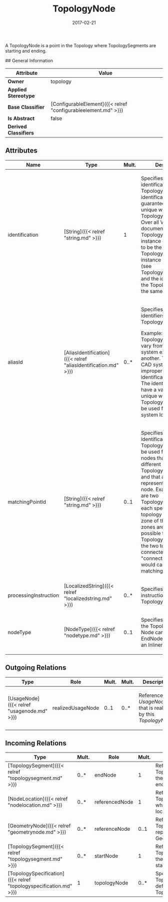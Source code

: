 ﻿---
title: TopologyNode
toc: false
type: specs
date: "2017-02-21"
draft: false
specification: VEC
version: 1.1.3
documentType: "Recommendation"
elementType: Class
classes:
  - TopologyNode
menu_name: vec-1.1.3
---
<p>A TopologyNode is a point in the Topology where TopologySegments are starting and ending.  </p>
## General Information

| Attribute               | Value |
|-------------------------|-------|
| **Owner**               | topology |
| **Applied Stereotype**  |   |
| **Base Classifier**     | [ConfigurableElement]({{< relref "configurableelement.md" >}})<br/>  |
| **Is Abstract**         | false |
| **Derived Classifiers** |   |

## Attributes
|  Name  |  Type  |  Mult.  |  Description  |  Owning Classifier  |
|--------|--------|---------|---------------|--------------|
|identification | [String]({{< relref "string.md" >}}) | 1 | <p> Specifies a unique identification of the TopologyNode. The identification is guaranteed to be unique within the TopologySpecification. Over all VEC-documents a TopologyNode-instance can be trusted to be the same if the TopologySpecification-instance is the same (see TopologySpecification) and the identification of the TopologyNode is the same.      </p> | [TopologyNode]({{< relref "topologynode.md" >}}) |
|aliasId | [AliasIdentification]({{< relref "aliasidentification.md" >}}) | 0..* | <p> Specifies additional identifiers for the TopologyNode.     </p>      <p> Example: TopologyNode Ids may vary from one CAD system export to another. Therefore the CAD system Id is improper for identification attribute. The identification shall have a value which is unique within the Topology. AliasId may be used for the CAD system Id.      </p> | [TopologyNode]({{< relref "topologynode.md" >}}) |
|matchingPointId | [String]({{< relref "string.md" >}}) | 0..1 | <p> Specifies an identification of a TopologyNode which be used for matching nodes that belong to different TopologySpecifications and that are actually representing the same node. Example: There are two TopologySpecifications, each specifying the topology of a certain zone of the car. If the zones are adjacent, it is possible that there are TopologyNodes where the two topologies are connected. These &quot;connection-nodes&quot; would carry the same matchingPointId.      </p> | [TopologyNode]({{< relref "topologynode.md" >}}) |
|processingInstruction | [LocalizedString]({{< relref "localizedstring.md" >}}) | 0..* | <p> Specifies processing instructions for the TopologyNode.      </p> | [TopologyNode]({{< relref "topologynode.md" >}}) |
|nodeType | [NodeType]({{< relref "nodetype.md" >}}) | 0..1 | <p>Specifies the type of the TopologyNode. A Node can either be an EndNode, a Junction or an Inliner.  </p> | [TopologyNode]({{< relref "topologynode.md" >}}) |

## Outgoing Relations
|    Type  |   Role   |   Mult.   |   Mult.   |   Description   |
|----------|----------|-----------|-----------|-----------------|
| [UsageNode]({{< relref "usagenode.md" >}}) | realizedUsageNode | 0..1 | 0..* | <p> References the <i>UsageNode</i> that is realized by this <i>TopologyNode</i>.      </p> |
##  Incoming Relations
|    Type  |   Mult.  |   Role    |   Mult.   |   Description  |
|----------|----------|-----------|-----------|----------------|
| [TopologySegment]({{< relref "topologysegment.md" >}}) | 0..* | endNode | 1 | References the TopologyNode where the TopologySegment ends. |
| [NodeLocation]({{< relref "nodelocation.md" >}}) | 0..* | referencedNode | 1 | References the TopologieNode on which the Location is located. |
| [GeometryNode]({{< relref "geometrynode.md" >}}) | 0..* | referenceNode | 0..1 | References the TopologyNode that is represented by the GeometryNode. |
| [TopologySegment]({{< relref "topologysegment.md" >}}) | 0..* | startNode | 1 | References the TopologyNode where the TopologySegment starts. |
| [TopologySpecification]({{< relref "topologyspecification.md" >}}) | 1 | topologyNode | 0..* | Specifies the TopologyNodes defined by the TopologySpecification. |

